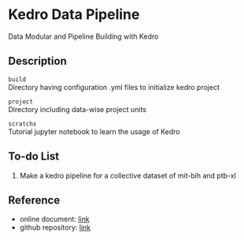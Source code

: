 # Kedro Data Pipeline
Data Modular and Pipeline Building with Kedro

## Description

`build`  
Directory having configuration .yml files to initialize kedro project

`project`  
Directory including data-wise project units

`scratchs`  
Tutorial jupyter notebook to learn the usage of Kedro


## To-do List
1. Make a kedro pipeline for a collective dataset of mit-bih and ptb-xl

## Reference
* online document: [link](https://kedro.readthedocs.io/en/stable/index.html)
* github repository: [link](https://github.com/kedro-org/kedro)   
